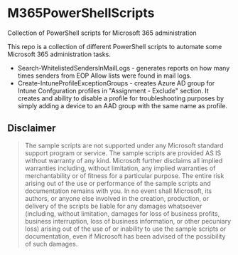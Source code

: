 # M365PowerShellScripts
Collection of PowerShell scripts for Microsoft 365 administration

This repo is a collection of different PowerShell scripts to automate some Microsoft 365 administration tasks.

- Search-WhitelistedSendersInMailLogs - generates reports on how many times senders from EOP Allow lists were found in mail logs.
- Create-IntuneProfileExceptionGroups - creates Azure AD group for Intune Confguration profiles in "Assignment - Exclude" section. It creates and ability to disable a profile for troubleshooting purposes by simply adding a device to an AAD group with the same name as profile. 

## Disclaimer
>The sample scripts are not supported under any Microsoft standard support program or service. The sample scripts are provided AS IS without warranty of any kind. Microsoft further disclaims all implied warranties including, without limitation, any implied warranties of merchantability or of fitness for a particular purpose. The entire risk arising out of the use or performance of the sample scripts and documentation remains with you. In no event shall Microsoft, its authors, or anyone else involved in the creation, production, or delivery of the scripts be liable for any damages whatsoever (including, without limitation, damages for loss of business profits, business interruption, loss of business information, or other pecuniary loss) arising out of the use of or inability to use the sample scripts or documentation, even if Microsoft has been advised of the possibility of such damages.
